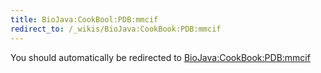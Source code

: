 ```yaml
---
title: BioJava:CookBool:PDB:mmcif
redirect_to: /_wikis/BioJava:CookBook:PDB:mmcif
---
```


You should automatically be redirected to [BioJava:CookBook:PDB:mmcif](/_wikis/BioJava:CookBook:PDB:mmcif)
